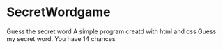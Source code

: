 # SecretWordgame
Guess the secret word
A simple program creatd with html and css
Guess my secret word. You have 14 chances
